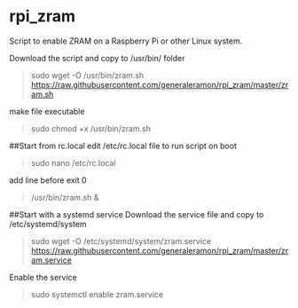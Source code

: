 # rpi_zram
Script to enable ZRAM on a Raspberry Pi or other Linux system.

Download the script and copy to /usr/bin/ folder
> sudo wget -O /usr/bin/zram.sh https://raw.githubusercontent.com/generaleramon/rpi_zram/master/zram.sh

make file executable
> sudo chmod +x /usr/bin/zram.sh

##Start from rc.local
edit /etc/rc.local file to run script on boot
> sudo nano /etc/rc.local

add line before exit 0
> /usr/bin/zram.sh &

##Start with a systemd service
Download the service file and copy to /etc/systemd/system
> sudo wget -O /etc/systemd/system/zram.service https://raw.githubusercontent.com/generaleramon/rpi_zram/master/zram.service

Enable the service
> sudo systemctl enable zram.service
